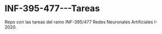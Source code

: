 # INF-395-477---Tareas
Repo con las tareas del ramo INF-395/477 Redes Neuronales Artificiales I-2020. 
